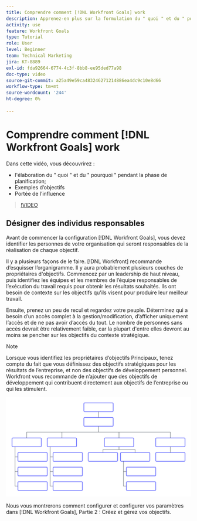 ```yaml
---
title: Comprendre comment [!DNL Workfront Goals] work
description: Apprenez-en plus sur la formulation du " quoi " et du " pourquoi " pendant la phase de planification, sur les objectifs à suivre et sur l'étendue de l'influence.
activity: use
feature: Workfront Goals
type: Tutorial
role: User
level: Beginner
team: Technical Marketing
jira: KT-8889
exl-id: fda92664-6774-4c3f-8bb8-ee95ded77a98
doc-type: video
source-git-commit: a25a49e59ca483246271214886ea4dc9c10e8d66
workflow-type: tm+mt
source-wordcount: '244'
ht-degree: 0%

---
```


# Comprendre comment [!DNL Workfront Goals] work

Dans cette vidéo, vous découvrirez :

* l&#39;élaboration du &quot; quoi &quot; et du &quot; pourquoi &quot; pendant la phase de planification;
* Exemples d’objectifs
* Portée de l’influence

>[!VIDEO](https://video.tv.adobe.com/v/335183/?quality=12&learn=on)

## Désigner des individus responsables

Avant de commencer la configuration [!DNL Workfront Goals], vous devez identifier les personnes de votre organisation qui seront responsables de la réalisation de chaque objectif.

Il y a plusieurs façons de le faire. [!DNL Workfront] recommande d’esquisser l’organigramme. Il y aura probablement plusieurs couches de propriétaires d&#39;objectifs. Commencez par un leadership de haut niveau, puis identifiez les équipes et les membres de l’équipe responsables de l’exécution du travail requis pour obtenir les résultats souhaités. Ils ont besoin de contexte sur les objectifs qu&#39;ils visent pour produire leur meilleur travail.

Ensuite, prenez un peu de recul et regardez votre peuple. Déterminez qui a besoin d’un accès complet à la gestion/modification, d’afficher uniquement l’accès et de ne pas avoir d’accès du tout. Le nombre de personnes sans accès devrait être relativement faible, car la plupart d&#39;entre elles devront au moins se pencher sur les objectifs du contexte stratégique.

>[!NOTE]
>
>Lorsque vous identifiez les propriétaires d’objectifs Principaux, tenez compte du fait que vous définissez des objectifs stratégiques pour les résultats de l’entreprise, et non des objectifs de développement personnel. Workfront vous recommande de n’ajouter que des objectifs de développement qui contribuent directement aux objectifs de l’entreprise ou qui les stimulent.

![Graphique d’organisation vierge](assets/01-workfront-goals-blank-org-chart.png)

Nous vous montrerons comment configurer et configurer vos paramètres dans [!DNL Workfront Goals], Partie 2 : Créez et gérez vos objectifs.

<!--
URL for part 2 reference above
-->
